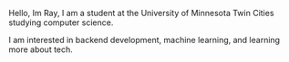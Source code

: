 Hello, Im Ray, I am a student at the University of Minnesota Twin Cities studying computer science. 

I am interested in backend development, machine learning, and learning more about tech.
<!---
ralapple/ralapple is a ✨ special ✨ repository because its `README.md` (this file) appears on your GitHub profile.
You can click the Preview link to take a look at your changes.
--->
